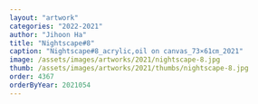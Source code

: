 ```yaml
---
layout: "artwork"
categories: "2022-2021"
author: "Jihoon Ha"
title: "Nightscape#8"
caption: "Nightscape#8_acrylic,oil on canvas_73×61㎝_2021"
image: /assets/images/artworks/2021/nightscape-8.jpg
thumb: /assets/images/artworks/2021/thumbs/nightscape-8.jpg
order: 4367
orderByYear: 2021054
---
```

